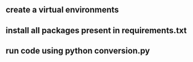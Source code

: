 ## create a virtual environments 
## install all packages present in requirements.txt
## run code using python conversion.py
